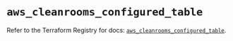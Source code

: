 # `aws_cleanrooms_configured_table`

Refer to the Terraform Registry for docs: [`aws_cleanrooms_configured_table`](https://registry.terraform.io/providers/hashicorp/aws/6.13.0/docs/resources/cleanrooms_configured_table).
